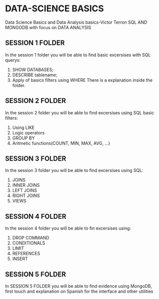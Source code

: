 # DATA-SCIENCE BASICS

Data Science Basics and Data Analysis basics-Victor Terron SQL AND MONGODB with focus on DATA ANALYSIS

## SESSION 1 FOLDER

In the session 1 folder you will be able to find basic excersises with SQL querys:
  1. SHOW DATABASES;
  2. DESCRIBE tablename;
  3. Apply of basics filters using WHERE
There is a explanation inside the folder.

## SESSION 2 FOLDER

In the session 2 folder you will be able to find excersises using SQL basic filters:
  1. Using LIKE
  2. Logic operators
  3. GROUP BY
  4. Aritmetic functions(COUNT, MIN, MAX, AVG, ...)
  
## SESSION 3 FOLDER

In the session 3 folder you will be able to find excersises using SQL:
  1. JOINS
  2. INNER JOINS
  3. LEFT JOINS
  4. RIGHT JOINS
  5. VIEWS

## SESSION 4 FOLDER

In the session 4 folder you will be able to fin excersises using:
  1. DROP COMMAND
  2. CONDITIONALS
  3. LIMIT 
  4. REFERENCES 
  5. INSERT
  
## SESSION 5 FOLDER 

In SESSION 5 FOLDER you will be able to find evidence using MongoDB, first touch and explanation on Spanish for the interface and other utilities
